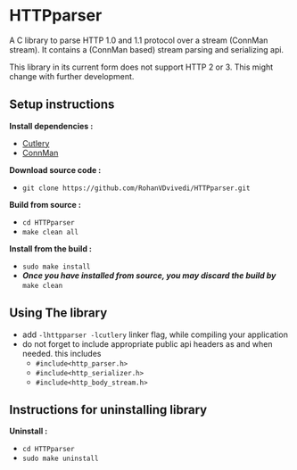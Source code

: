 # HTTPparser
A C library to parse HTTP 1.0 and 1.1 protocol over a stream (ConnMan stream). It contains a (ConnMan based) stream parsing and serializing api.

This library in its current form does not support HTTP 2 or 3. This might change with further development.

## Setup instructions
**Install dependencies :**
 * [Cutlery](https://github.com/RohanVDvivedi/Cutlery)
 * [ConnMan](https://github.com/RohanVDvivedi/ConnMan)

**Download source code :**
 * `git clone https://github.com/RohanVDvivedi/HTTPparser.git`

**Build from source :**
 * `cd HTTPparser`
 * `make clean all`

**Install from the build :**
 * `sudo make install`
 * ***Once you have installed from source, you may discard the build by*** `make clean`

## Using The library
 * add `-lhttpparser -lcutlery` linker flag, while compiling your application
 * do not forget to include appropriate public api headers as and when needed. this includes
   * `#include<http_parser.h>`
   * `#include<http_serializer.h>`
   * `#include<http_body_stream.h>`

## Instructions for uninstalling library

**Uninstall :**
 * `cd HTTPparser`
 * `sudo make uninstall`

